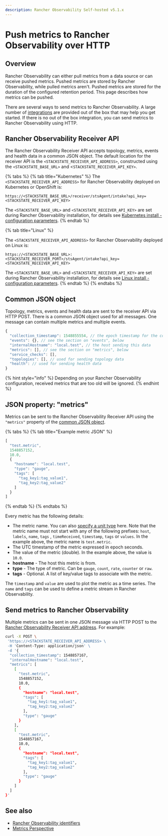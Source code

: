 ```yaml
---
description: Rancher Observability Self-hosted v5.1.x 
---
```


# Push metrics to Rancher Observability over HTTP

## Overview

Rancher Observability can either pull metrics from a data source or can receive pushed metrics. Pushed metrics are stored by Rancher Observability, while pulled metrics aren't. Pushed metrics are stored for the duration of the configured retention period. This page describes how metrics can be pushed.

There are several ways to send metrics to Rancher Observability. A large number of [integrations](../../stackpacks/integrations/) are provided out of the box that may help you get started. If there is no out of the box integration, you can send metrics to Rancher Observability using HTTP.

## Rancher Observability Receiver API

The Rancher Observability Receiver API accepts topology, metrics, events and health data in a common JSON object. The default location for the receiver API is the `<STACKSTATE_RECEIVER_API_ADDRESS>`, constructed using the `<STACKSTATE_BASE_URL>` and <`STACKSTATE_RECEIVER_API_KEY>`.

{% tabs %}
{% tab title="Kubernetes" %}
The `<STACKSTATE_RECEIVER_API_ADDRESS>` for Rancher Observability deployed on Kubernetes or OpenShift is:

```text
https://<STACKSTATE_BASE_URL>/receiver/stsAgent/intake?api_key=<STACKSTATE_RECEIVER_API_KEY>
```

The `<STACKSTATE_BASE_URL>` and `<STACKSTATE_RECEIVER_API_KEY>` are set during Rancher Observability installation, for details see [Kubernetes install - configuration parameters](/setup/install-stackstate/kubernetes_openshift/kubernetes_install.md#generate-values-yaml).
{% endtab %}

{% tab title="Linux" %}

The `<STACKSTATE_RECEIVER_API_ADDRESS>` for Rancher Observability deployed on Linux is:

```text
https://<STACKSTATE_BASE_URL>:<STACKSTATE_RECEIVER_PORT>/stsAgent/intake?api_key=<STACKSTATE_RECEIVER_API_KEY>
```

The `<STACKSTATE_BASE_URL>` and `<STACKSTATE_RECEIVER_API_KEY>` are set during Rancher Observability installation, for details see [Linux install - configuration parameters](/setup/install-stackstate/linux/install_stackstate.md#configuration-options-required-during-install).
{% endtab %}
{% endtabs %}

## Common JSON object

Topology, metrics, events and health data are sent to the receiver API via HTTP POST. There is a common JSON object used for all messages. One message can contain multiple metrics and multiple events.

```javascript
{
  "collection_timestamp": 1548855554, // the epoch timestamp for the collection in seconds
  "events": {}, // see the section on "events", below
  "internalHostname": "local.test", // the host sending this data
  "metrics": [], // see the section on "metrics", below
  "service_checks": [],
  "topologies": [], // used for sending topology data
  "health": // used for sending health data
}
```

{% hint style="info" %}
Depending on your Rancher Observability configuration, received metrics that are too old will be ignored.
{% endhint %}

## JSON property: "metrics"

Metrics can be sent to the Rancher Observability Receiver API using the `"metrics"` property of the [common JSON object](send_metrics.md#common-json-object).

{% tabs %}
{% tab title="Example metric JSON" %}
```javascript
[
  "test.metric",
  1548857152,
  10.0,
  {
    "hostname": "local.test",
    "type": "gauge",
    "tags": [ 
      "tag_key1:tag_value1",
      "tag_key2:tag_value2"
    ]
  }
]
```
{% endtab %}
{% endtabs %}

Every metric has the following details:

* The metric name. You can also [specify a unit type](/use/metrics/add-telemetry-to-element.md#units-of-measurement) here. Note that the metric name must not start with any of the following prefixes: `host`, `labels`, `name`, `tags` , `timeReceived`, `timestamp`, `tags` or `values`. In the example above, the metric name is `test.metric`.
* The UTC timestamp of the metric expressed in epoch seconds.
* The value of the metric (double). In the example above, the value is `10.0`.
* **hostname** - The host this metric is from.
* **type** - The type of metric. Can be `gauge`, `count`, `rate`, `counter` or `raw`.
* **tags** - Optional.  A list of key/value tags to associate with the metric.

The `timestamp` and `value` are used to plot the metric as a time series. The `name` and `tags` can be used to define a metric stream in Rancher Observability.

## Send metrics to Rancher Observability

Multiple metrics can be sent in one JSON message via HTTP POST to the [Rancher Observability Receiver API address](#stackstate-receiver-api). For example:

```sh
curl -X POST \
 'https://<STACKSTATE_RECEIVER_API_ADDRESS> \
 -H 'Content-Type: application/json' \
 -d '{
  "collection_timestamp": 1548857167,
  "internalHostname": "local.test",
  "metrics": [
    [
      "test.metric",
      1548857152,
      10.0,
      {
        "hostname": "local.test",
        "tags": [
          "tag_key1:tag_value1",
          "tag_key2:tag_value2"
        ],
        "type": "gauge"
      }
    ],
    [
      "test.metric",
      1548857167,
      10.0,
      {
        "hostname": "local.test",
        "tags": [
          "tag_key1:tag_value1",
          "tag_key2:tag_value2"
        ],
        "type": "gauge"
      }
    ]
  ]
}'
```

## See also

* [Rancher Observability identifiers](../topology/identifiers.md)
* [Metrics Perspective](../../use/stackstate-ui/perspectives/metrics-perspective.md)

